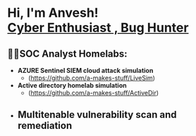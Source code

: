 <h1>Hi, I'm Anvesh! <br/><a href="https://github.com/a-makes-stuff">Cyber Enthusiast , Bug Hunter</a></h1>

<h2>👨‍💻SOC Analyst Homelabs:</h2>

- <b>AZURE Sentinel SIEM cloud attack simulation</b>
  - (https://github.com/a-makes-stuff/LiveSim)
- <b>Active directory homelab simulation</b>
  - (https://github.com/a-makes-stuff/ActiveDir)
- <b>Multitenable vulnerability scan and remediation</b>
  - 
  


